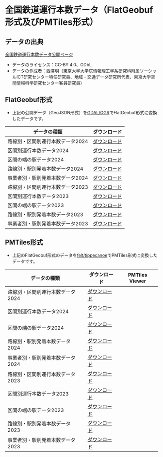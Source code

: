 # 全国鉄道運行本数データ（FlatGeobuf形式及びPMTiles形式）
## データの出典
[全国鉄道運行本数データ公開ページ](https://gtfs-gis.jp/railway_honsu/index.html)
- データのライセンス：CC-BY 4.0、ODbL
- データの作成者：西澤明（東京大学大学院情報理工学系研究科附属ソーシャルICT研究センター特任研究員、地域・交通データ研究所代表、東京大学空間情報科学研究センター客員研究員）

## FlatGeobuf形式
- 上記の公開データ（GeoJSON形式）を[GDAL/OGR](https://gdal.org/index.html)でFlatGeobuf形式に変換したデータです。

| データの種類 | ダウンロード |
| ---- | ---- |
| 路線別・区間別運行本数データ2024 | [ダウンロード](https://shi-works.github.io/gtfs-gis-railway-honsu-pmtiles/FlatGeobuf/unkohonsu2024_rosen_kukan.fgb) |
| 区間別運行本数データ2024 | [ダウンロード](https://shi-works.github.io/gtfs-gis-railway-honsu-pmtiles/FlatGeobuf/unkohonsu2024_kukan.fgb) |
| 区間の端の駅データ2024 | [ダウンロード](https://shi-works.github.io/gtfs-gis-railway-honsu-pmtiles/FlatGeobuf/unkohonsu2024_kukan_eki.fgb) |
| 路線別・駅別発着本数データ2024 | [ダウンロード](https://shi-works.github.io/gtfs-gis-railway-honsu-pmtiles/FlatGeobuf/unkohonsu2024_rosen_eki.fgb) |
| 事業者別・駅別発着本数データ2024 | [ダウンロード](https://shi-works.github.io/gtfs-gis-railway-honsu-pmtiles/FlatGeobuf/unkohonsu2024_eki.fgb) |
| 路線別・区間別運行本数データ2023 | [ダウンロード](https://shi-works.github.io/gtfs-gis-railway-honsu-pmtiles/FlatGeobuf/unkohonsu2023_rosen_kukan.fgb) |
| 区間別運行本数データ2023 | [ダウンロード](https://shi-works.github.io/gtfs-gis-railway-honsu-pmtiles/FlatGeobuf/unkohonsu2023_kukan.fgb) |
| 区間の端の駅データ2023 | [ダウンロード](https://shi-works.github.io/gtfs-gis-railway-honsu-pmtiles/FlatGeobuf/unkohonsu2023_kukan_eki.fgb) |
| 路線別・駅別発着本数データ2023 | [ダウンロード](https://shi-works.github.io/gtfs-gis-railway-honsu-pmtiles/FlatGeobuf/unkohonsu2023_rosen_eki.fgb) |
| 事業者別・駅別発着本数データ2023 | [ダウンロード](https://shi-works.github.io/gtfs-gis-railway-honsu-pmtiles/FlatGeobuf/unkohonsu2023_eki.fgb) |

## PMTiles形式
- 上記のFlatGeobuf形式のデータを[felt/tippecanoe](https://github.com/felt/tippecanoe)でPMTiles形式に変換したデータです。

| データの種類 | ダウンロード | PMTiles Viewer |
| ---- | ---- | ---- |
| 路線別・区間別運行本数データ2024 | [ダウンロード](https://shi-works.github.io/gtfs-gis-railway-honsu-pmtiles/PMTiles/unkohonsu2024_rosen_kukan.pmtiles) |
| 区間別運行本数データ2024 | [ダウンロード](https://shi-works.github.io/gtfs-gis-railway-honsu-pmtiles/PMTiles/unkohonsu2024_kukan.pmtiles) |
| 区間の端の駅データ2024 | [ダウンロード](https://shi-works.github.io/gtfs-gis-railway-honsu-pmtiles/PMTiles/unkohonsu2024_kukan_eki.pmtiles) |
| 路線別・駅別発着本数データ2024 | [ダウンロード](https://shi-works.github.io/gtfs-gis-railway-honsu-pmtiles/PMTiles/unkohonsu2024_rosen_eki.pmtiles) |
| 事業者別・駅別発着本数データ2024 | [ダウンロード](https://shi-works.github.io/gtfs-gis-railway-honsu-pmtiles/PMTiles/unkohonsu2024_eki.pmtiles) |
| 路線別・区間別運行本数データ2023 | [ダウンロード](https://shi-works.github.io/gtfs-gis-railway-honsu-pmtiles/PMTiles/unkohonsu2023_rosen_kukan.pmtiles) |
| 区間別運行本数データ2023 | [ダウンロード](https://shi-works.github.io/gtfs-gis-railway-honsu-pmtiles/PMTiles/unkohonsu2023_kukan.pmtiles) |
| 区間の端の駅データ2023 | [ダウンロード](https://shi-works.github.io/gtfs-gis-railway-honsu-pmtiles/PMTiles/unkohonsu2023_kukan_eki.pmtiles) |
| 路線別・駅別発着本数データ2023 | [ダウンロード](https://shi-works.github.io/gtfs-gis-railway-honsu-pmtiles/PMTiles/unkohonsu2023_rosen_eki.pmtiles) |
| 事業者別・駅別発着本数データ2023 | [ダウンロード](https://shi-works.github.io/gtfs-gis-railway-honsu-pmtiles/PMTiles/unkohonsu2023_eki.pmtiles) |
